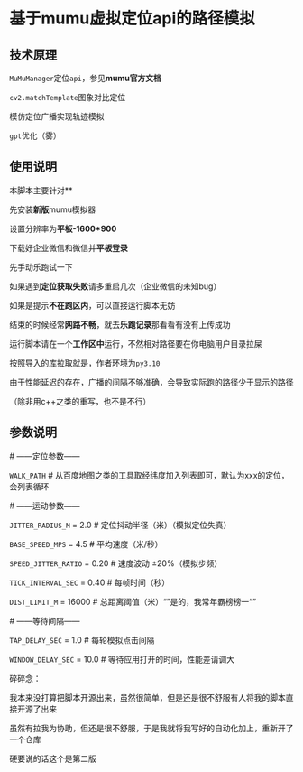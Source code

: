 # 基于mumu虚拟定位api的路径模拟

## 技术原理

`MuMuManager`定位`api`，参见**mumu官方文档**

`cv2.matchTemplate`图象对比定位

模仿定位广播实现轨迹模拟

`gpt`优化（雾）

## 使用说明

本脚本主要针对**

先安装**新版**mumu模拟器

设置分辨率为**平板-1600*900**

下载好企业微信和微信并**平板登录**

先手动乐跑试一下

如果遇到**定位获取失败**请多重启几次（企业微信的未知bug）

如果是提示**不在跑区内**，可以直接运行脚本无妨

结束的时候经常**网路不畅**，就去**乐跑记录**那看看有没有上传成功

运行脚本请在一个**工作区中**运行，不然相对路径要在你电脑用户目录拉屎

按照导入的库拉取就是，作者环境为`py3.10`

由于性能延迟的存在，广播的间隔不够准确，会导致实际跑的路径少于显示的路径

（除非用c++之类的重写，也不是不行）

## 参数说明

\# ——定位参数——

`WALK_PATH` # 从百度地图之类的工具取经纬度加入列表即可，默认为xxx的定位，会列表循环

\# ——运动参数——

`JITTER_RADIUS_M` = 2.0  # 定位抖动半径（米）（模拟定位失真）

`BASE_SPEED_MPS` = 4.5  # 平均速度（米/秒）

`SPEED_JITTER_RATIO` = 0.20  # 速度波动 ±20%（模拟步频）

`TICK_INTERVAL_SEC` = 0.40  # 每帧时间（秒）

`DIST_LIMIT_M` = 16000  # 总距离阈值（米）“”是的，我常年霸榜榜一“”

\# ——等待间隔——

`TAP_DELAY_SEC` = 1.0 # 每轮模拟点击间隔

`WINDOW_DELAY_SEC` = 10.0 # 等待应用打开的时间，性能差请调大





碎碎念：

我本来没打算把脚本开源出来，虽然很简单，但是还是很不舒服有人将我的脚本直接开源了出来

虽然有拉我为协助，但还是很不舒服，于是我就将我写好的自动化加上，重新开了一个仓库

硬要说的话这个是第二版
